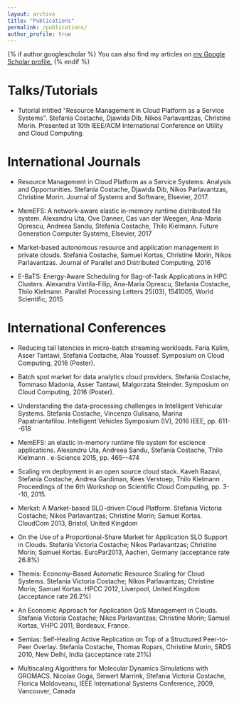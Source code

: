 ```yaml
---
layout: archive
title: "Publications"
permalink: /publications/
author_profile: true
---
```


{% if author.googlescholar %}
  You can also find my articles on <u><a href="{{author.googlescholar}}">my Google Scholar profile</a>.</u>
{% endif %}

Talks/Tutorials
======

* Tutorial intitled "Resource Management in Cloud Platform as a Service Systems". Stefania Costache, Djawida Dib, Nikos Parlavantzas, Christine Morin. Presented at 10th IEEE/ACM International Conference on Utility and Cloud Computing.

International Journals
======

* Resource Management in Cloud Platform as a Service Systems: Analysis and Opportunities. Stefania Costache, Djawida Dib, Nikos Parlavantzas, Christine Morin. Journal of Systems and Software, Elsevier, 2017.

* MemEFS: A network-aware elastic in-memory runtime distributed file system. Alexandru Uta, Ove Danner, Cas van der Weegen, Ana-Maria Oprescu, Andreea Sandu, Stefania Costache, Thilo Kielmann. Future Generation Computer Systems, Elsevier, 2017

* Market-based autonomous resource and application management in private clouds. Stefania Costache, Samuel Kortas, Christine Morin, Nikos Parlavantzas. Journal of Parallel and Distributed Computing, 2016

* E-BaTS: Energy-Aware Scheduling for Bag-of-Task Applications in HPC Clusters. Alexandra Vintila-Filip, Ana-Maria Oprescu, Stefania Costache, Thilo Kielmann. Parallel Processing Letters 25(03), 1541005, World Scientific, 2015


International Conferences
======

* Reducing tail latencies in micro-batch streaming workloads. Faria Kalim, Asser Tantawi, Stefania Costache, Alaa Youssef. Symposium on Cloud Computing, 2016 (Poster).

* Batch spot market for data analytics cloud providers. Stefania Costache, Tommaso Madonia, Asser Tantawi, Malgorzata Steinder. Symposium on Cloud Computing, 2016 (Poster).

* Understanding the data-processing challenges in Intelligent Vehicular Systems. Stefania Costache, Vincenzo Gulisano, Marina Papatriantafilou. Intelligent Vehicles Symposium (IV), 2016 IEEE, pp. 611--618

* MemEFS: an elastic in-memory runtime file system for escience applications. Alexandru Uta, Andreea Sandu, Stefania Costache, Thilo Kielmann . e-Science 2015, pp. 465--474

* Scaling vm deployment in an open source cloud stack. Kaveh Razavi, Stefania Costache, Andrea Gardiman, Kees Verstoep, Thilo Kielmann . Proceedings of the 6th Workshop on Scientific Cloud Computing, pp. 3--10, 2015.

* Merkat: A Market-based SLO-driven Cloud Platform. Stefania Victoria Costache; Nikos Parlavantzas; Christine Morin; Samuel Kortas. CloudCom 2013, Bristol, United Kingdom

* On the Use of a Proportional-Share Market for Application SLO Support in Clouds. Stefania Victoria Costache; Nikos Parlavantzas; Christine Morin; Samuel Kortas. EuroPar2013, Aachen, Germany (acceptance rate 26.8%)

* Themis: Economy-Based Automatic Resource Scaling for Cloud Systems. Stefania Victoria Costache; Nikos Parlavantzas; Christine Morin; Samuel Kortas. HPCC 2012, Liverpool, United Kingdom (acceptance rate 26.2%)

* An Economic Approach for Application QoS Management in Clouds. Stefania Victoria Costache; Nikos Parlavantzas; Christine Morin; Samuel Kortas, VHPC 2011, Bordeaux, France.

* Semias: Self-Healing Active Replication on Top of a Structured Peer-to-Peer Overlay. Stefania Costache, Thomas Ropars, Christine Morin, SRDS 2010, New Delhi, India (acceptance rate 21%)

* Multiscaling Algorithms for Molecular Dynamics Simulations with GROMACS. Nicolae Goga, Siewert Marrink, Stefania Victoria Costache, Florica Moldoveanu, IEEE International Systems Conference, 2009, Vancouver, Canada

